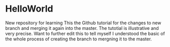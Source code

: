 # HelloWorld
New repository for learning
This the Github tutorial for the changes to new branch and merging it again into the master.
The tutotial is illustrative and very precise.
Want to further edit this to tell myself I understood the basic of the whole process of creating the branch to mergning it to the master.
